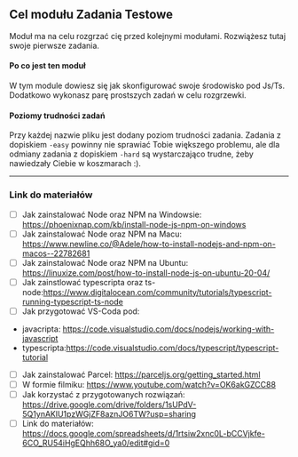 ## Cel modułu Zadania Testowe

Moduł ma na celu rozgrzać cię przed kolejnymi modułami. Rozwiążesz tutaj swoje pierwsze zadania.

#### Po co jest ten moduł

W tym module dowiesz się jak skonfigurować swoje środowisko pod Js/Ts. Dodatkowo wykonasz parę prostszych zadań w celu rozgrzewki.

#### Poziomy trudności zadań

Przy każdej nazwie pliku jest dodany poziom trudności zadania. Zadania z dopiskiem `-easy` powinny nie sprawiać Tobie większego problemu, ale dla odmiany zadania z dopiskiem `-hard` są wystarczająco trudne, żeby nawiedzały Ciebie w koszmarach :).

---

### Link do materiałów

- [ ] Jak zainstalować Node oraz NPM na Windowsie: https://phoenixnap.com/kb/install-node-js-npm-on-windows
- [ ] Jak zainstalować Node oraz NPM na Macu: https://www.newline.co/@Adele/how-to-install-nodejs-and-npm-on-macos--22782681
- [ ] Jak zainstalować Node oraz NPM na Ubuntu: https://linuxize.com/post/how-to-install-node-js-on-ubuntu-20-04/
- [ ] Jak zainstlować typescripta oraz ts-node:https://www.digitalocean.com/community/tutorials/typescript-running-typescript-ts-node
- [ ] Jak przygotować VS-Coda pod:

* javacripta: https://code.visualstudio.com/docs/nodejs/working-with-javascript
* typescripta:https://code.visualstudio.com/docs/typescript/typescript-tutorial

- [ ] Jak zainstalować Parcel: https://parceljs.org/getting_started.html
- [ ] W formie filmiku: https://www.youtube.com/watch?v=OK6akGZCC88
- [ ] Jak korzystać z przygotowanych rozwiązań: https://drive.google.com/drive/folders/1sUPdV-5Q1ynAKlU1pzWGjZF8aznJO6TW?usp=sharing
- [ ] Link do materiałów: https://docs.google.com/spreadsheets/d/1rtsiw2xnc0L-bCCVjkfe-6CO_RU54iHgEQhh68O_ya0/edit#gid=0
